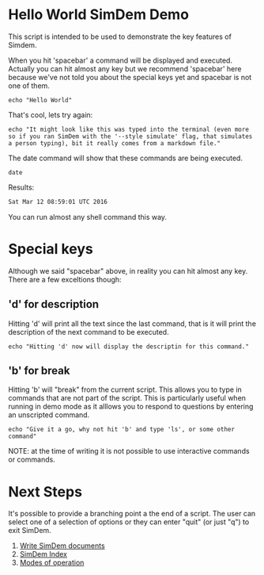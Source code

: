 # Hello World SimDem Demo

This script is intended to be used to demonstrate the key features of
Simdem.

When you hit 'spacebar' a command will be displayed and
executed. Actually you can hit almost any key but we recommend
'spacebar' here because we've not told you about the special keys yet
and spacebar is not one of them.

```
echo "Hello World"
```

That's cool, lets try again:

```
echo "It might look like this was typed into the terminal (even more so if you ran SimDem with the '--style simulate' flag, that simulates a person typing), bit it really comes from a markdown file."
```

The date command will show that these commands are being executed.

```
date
```

Results: 

```expected_similarity=0.3
Sat Mar 12 08:59:01 UTC 2016
```

You can run almost any shell command this way.

# Special keys

Although we said "spacebar" above, in reality you can hit almost any
key. There are a few exceltions though:

## 'd' for description

Hitting 'd' will print all the text since the last command, that is it
will print the description of the next command to be executed.

```
echo "Hitting 'd' now will display the descriptin for this command."
```

## 'b' for break

Hitting 'b' will "break" from the current script. This allows you to
type in commands that are not part of the script. This is particularly
useful when running in demo mode as it alllows you to respond to
questions by entering an unscripted command.

```
echo "Give it a go, why not hit 'b' and type 'ls', or some other command"
```

NOTE: at the time of writing it is not possible to use interactive
commands or commands.

# Next Steps

It's possible to provide a branching point a the end of a script. The
user can select one of a selection of options or they can enter "quit"
(or just "q") to exit SimDem.

  1. [Write SimDem documents](../syntax/script.md)
  2. [SimDem Index](../script.md)
  3. [Modes of operation](../modes/script.md)



